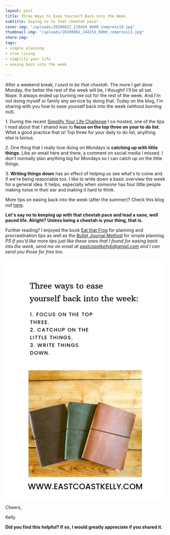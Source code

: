 ```yaml
---
layout: post
title: Three Ways to Ease Yourself Back into the Week
subtitle: Saying no to that cheetah pace!
cover-img: "/uploads/20200822_110434_0000_compress19.jpg"
thumbnail-img: "/uploads/20200902_144153_0000_compress13.jpg"
share-img: ''
tags:
- simple planning
- slow living
- simplify your life
- easing back into the week

---
```

After a weekend break, _I used to be that cheetah_. The more I get done Monday, the better the rest of the week will be, I thought! I'll be all set. Nope. It always ended up burning me out for the rest of the week. And I'm not doing myself or family any service by doing that. ⁣Today on the blog, I'm sharing with you how to ease yourself back into the week (without burning out).   
   
1\. During the recent [Simplify Your Life Challenge](https://www.instagram.com/p/CDblvMVpJny/) I co-hosted, one of the tips I read about that I shared was to **focus on the top three on your to do list**. What a good practice that is! Top three for your daily to do list, anything else is bonus.  
   
2\. One thing that I really love doing on Mondays is **catching up with little things**. Like an email here and there, a comment on social media I missed. I don't normally plan anything big for Mondays so I can catch up on the little things.   
   
3\. **Writing things down** has an effect of helping us see what's to come and if we're being reasonable too. I like to write down a basic overview the week for a general idea. It helps, especially when *someone* has four little people making noise in their ear and making it hard to think.   
   
More tips on easing back into the week (after the summer)? Check this blog out [here](https://www.theauthenticpath.com/8-tips-for-easing-back-into-the-work-week-after-summer-vacation).   
   
**Let's say no to keeping up with that cheetah pace and lead a sane, well paced life. Alright? Unless being a cheetah is your thing, that is.**   
   
Further reading? I enjoyed the book [Eat that Frog](https://amzn.to/2DmKOdX) for planning and procrastination tips as well as the [Bullet Journal Method](https://amzn.to/3fB51uF) for simple planning.  
_PS if you’d like more tips just like these ones that I found for easing back into the week, send me an email at_ [_eastcoastkellyb@gmail.com_](mailto:eastcoastkellyb@gmail.com) _and I can send you those for free too._

![An image overview of the blog and three planners.](/uploads/20200902_144750_0000_compress96.jpg "journals3")

Cheers,

Kelly

**Did you find this helpful? If so, I would greatly appreciate if you shared it.**